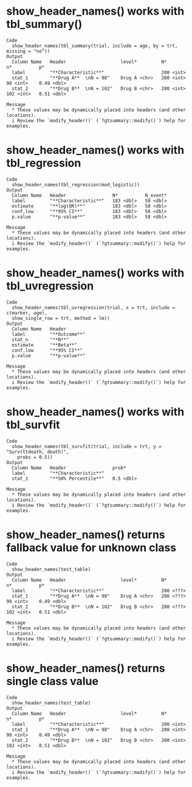# show_header_names() works with tbl_summary()

    Code
      show_header_names(tbl_summary(trial, include = age, by = trt, missing = "no"))
    Output
      Column Name   Header                    level*         N*          n*          p*            
      label         "**Characteristic**"                     200 <int>                             
      stat_1        "**Drug A**  \nN = 98"    Drug A <chr>   200 <int>   98 <int>    0.49 <dbl>    
      stat_2        "**Drug B**  \nN = 102"   Drug B <chr>   200 <int>   102 <int>   0.51 <dbl>    
      
    Message
      * These values may be dynamically placed into headers (and other locations).
      i Review the `modify_header()` (`?gtsummary::modify()`) help for examples.

# show_header_names() works with tbl_regression

    Code
      show_header_names(tbl_regression(mod_logistic))
    Output
      Column Name   Header                 N*          N_event*    
      label         "**Characteristic**"   183 <dbl>   58 <dbl>    
      estimate      "**log(OR)**"          183 <dbl>   58 <dbl>    
      conf.low      "**95% CI**"           183 <dbl>   58 <dbl>    
      p.value       "**p-value**"          183 <dbl>   58 <dbl>    
      
    Message
      * These values may be dynamically placed into headers (and other locations).
      i Review the `modify_header()` (`?gtsummary::modify()`) help for examples.

# show_header_names() works with tbl_uvregression

    Code
      show_header_names(tbl_uvregression(trial, x = trt, include = c(marker, age),
      show_single_row = trt, method = lm))
    Output
      Column Name   Header           
      label         "**Outcome**"    
      stat_n        "**N**"          
      estimate      "**Beta**"       
      conf.low      "**95% CI**"     
      p.value       "**p-value**"    
      
    Message
      * These values may be dynamically placed into headers (and other locations).
      i Review the `modify_header()` (`?gtsummary::modify()`) help for examples.

# show_header_names() works with tbl_survfit

    Code
      show_header_names(tbl_survfit(trial, include = trt, y = "Surv(ttdeath, death)",
        probs = 0.5))
    Output
      Column Name   Header                 prob*        
      label         "**Characteristic**"                
      stat_1        "**50% Percentile**"   0.5 <dbl>    
      
    Message
      * These values may be dynamically placed into headers (and other locations).
      i Review the `modify_header()` (`?gtsummary::modify()`) help for examples.

# show_header_names() returns fallback value for unknown class

    Code
      show_header_names(test_table)
    Output
      Column Name   Header                    level*         N*          n*          p*            
      label         "**Characteristic**"                     200 <???>                             
      stat_1        "**Drug A**  \nN = 98"    Drug A <chr>   200 <???>   98 <int>    0.49 <dbl>    
      stat_2        "**Drug B**  \nN = 102"   Drug B <chr>   200 <???>   102 <int>   0.51 <dbl>    
      
    Message
      * These values may be dynamically placed into headers (and other locations).
      i Review the `modify_header()` (`?gtsummary::modify()`) help for examples.

# show_header_names() returns single class value

    Code
      show_header_names(test_table)
    Output
      Column Name   Header                    level*         N*          n*          p*            
      label         "**Characteristic**"                     200 <int>                             
      stat_1        "**Drug A**  \nN = 98"    Drug A <chr>   200 <int>   98 <int>    0.49 <dbl>    
      stat_2        "**Drug B**  \nN = 102"   Drug B <chr>   200 <int>   102 <int>   0.51 <dbl>    
      
    Message
      * These values may be dynamically placed into headers (and other locations).
      i Review the `modify_header()` (`?gtsummary::modify()`) help for examples.

